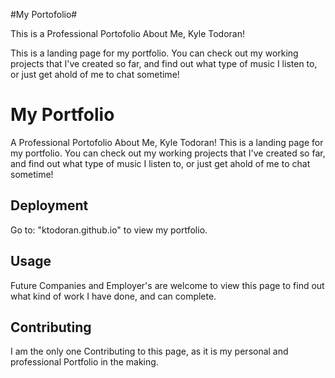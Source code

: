 #My Portofolio#

This is a Professional Portofolio About Me, Kyle Todoran!

This is a landing page for my portfolio. You can check out my working projects that I've created so far, and find out what type of music I listen to, or just get ahold of me to chat sometime!


# My Portfolio

A Professional Portofolio About Me, Kyle Todoran!
    This is a landing page for my portfolio. You can check out my working projects that I've created so far, and find out what type of music I listen to, or just get ahold of me to chat sometime!
## Deployment

Go to: "ktodoran.github.io" to view my portfolio.

## Usage

Future Companies and Employer's are welcome to view this page to find out what kind of work I have done, and can complete.

## Contributing
I am the only one Contributing to this page, as it is my personal and professional Portfolio in the making.
